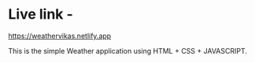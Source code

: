 # Live link -

https://weathervikas.netlify.app

This is the simple Weather application using HTML + CSS + JAVASCRIPT.

